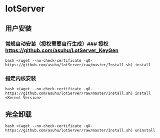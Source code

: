 # lotServer


## 用户安装
### 常规自动安装（授权需要自行生成）### 授权 https://github.com/asuhu/LotServer_KeyGen 
```
bash <(wget --no-check-certificate -qO- https://github.com/asuhu/lotServer/raw/master/Install.sh) install
```
### 指定内核安装
```
bash <(wget --no-check-certificate -qO- https://github.com/asuhu/lotServer/raw/master/Install.sh) install <Kernel Version>
```

## 完全卸载
```
bash <(wget --no-check-certificate -qO- https://github.com/asuhu/lotServer/raw/master/Install.sh) uninstall
```